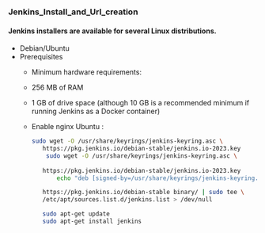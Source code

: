 ### Jenkins_Install_and_Url_creation 


#### Jenkins installers are available for several Linux distributions.

- Debian/Ubuntu
- Prerequisites
    - Minimum hardware requirements:
    - 256 MB of RAM
    - 1 GB of drive space (although 10 GB is a recommended minimum if running Jenkins as a Docker container)
 
   - Enable nginx Ubuntu :
     ```bash
     sudo wget -O /usr/share/keyrings/jenkins-keyring.asc \
        https://pkg.jenkins.io/debian-stable/jenkins.io-2023.key
         sudo wget -O /usr/share/keyrings/jenkins-keyring.asc \
        
        https://pkg.jenkins.io/debian-stable/jenkins.io-2023.key
            echo "deb [signed-by=/usr/share/keyrings/jenkins-keyring.asc]" \
  
        https://pkg.jenkins.io/debian-stable binary/ | sudo tee \
        /etc/apt/sources.list.d/jenkins.list > /dev/null

        sudo apt-get update
        sudo apt-get install jenkins
     ```


